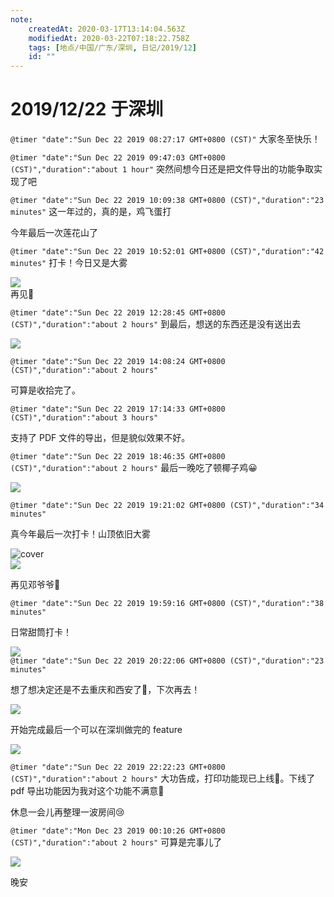 ```yaml
---
note:
    createdAt: 2020-03-17T13:14:04.563Z
    modifiedAt: 2020-03-22T07:18:22.758Z
    tags: [地点/中国/广东/深圳, 日记/2019/12]
    id: ""
---
```

# 2019/12/22 于深圳

`@timer "date":"Sun Dec 22 2019 08:27:17 GMT+0800 (CST)"`
大家冬至快乐！

`@timer "date":"Sun Dec 22 2019 09:47:03 GMT+0800 (CST)","duration":"about 1 hour"`
突然间想今日还是把文件导出的功能争取实现了吧

`@timer "date":"Sun Dec 22 2019 10:09:38 GMT+0800 (CST)","duration":"23 minutes"`
这一年过的，真的是，鸡飞蛋打

今年最后一次莲花山了

`@timer "date":"Sun Dec 22 2019 10:52:01 GMT+0800 (CST)","duration":"42 minutes"`
打卡！今日又是大雾

![](https://i.loli.net/2019/12/22/kGqiQuD72ONbw9M.jpg)  
再见👋  

`@timer "date":"Sun Dec 22 2019 12:28:45 GMT+0800 (CST)","duration":"about 2 hours"`
到最后，想送的东西还是没有送出去

![](https://i.loli.net/2019/12/22/ZTr3pnEf8gWSuHN.jpg)  

`@timer "date":"Sun Dec 22 2019 14:08:24 GMT+0800 (CST)","duration":"about 2 hours"`

可算是收拾完了。

`@timer "date":"Sun Dec 22 2019 17:14:33 GMT+0800 (CST)","duration":"about 3 hours"`

支持了 PDF 文件的导出，但是貌似效果不好。

`@timer "date":"Sun Dec 22 2019 18:46:35 GMT+0800 (CST)","duration":"about 2 hours"`
最后一晚吃了顿椰子鸡:grinning:

![](https://i.loli.net/2019/12/22/gDQfxtlacIzGbqi.jpg)  

`@timer "date":"Sun Dec 22 2019 19:21:02 GMT+0800 (CST)","duration":"34 minutes"`

真今年最后一次打卡！山顶依旧大雾

![cover](https://i.loli.net/2019/12/22/iX3PqY8fhrZkmu1.jpg)  
![](https://i.loli.net/2019/12/22/OIaMlKJTdtPZnhg.jpg)  

再见邓爷爷:wave:

`@timer "date":"Sun Dec 22 2019 19:59:16 GMT+0800 (CST)","duration":"38 minutes"`

日常甜筒打卡！

![](https://i.loli.net/2019/12/22/T4hLXbpEGsQwVIn.jpg)  
`@timer "date":"Sun Dec 22 2019 20:22:06 GMT+0800 (CST)","duration":"23 minutes"`

想了想决定还是不去重庆和西安了:full_moon_with_face:，下次再去！

![](https://i.loli.net/2019/12/22/utgZaTrBAH5n3OM.png)  

开始完成最后一个可以在深圳做完的 feature

![](https://i.loli.net/2019/12/22/aVF6untQG4k8z2w.jpg)  

`@timer "date":"Sun Dec 22 2019 22:22:23 GMT+0800 (CST)","duration":"about 2 hours"`
大功告成，打印功能现已上线:full_moon_with_face:。下线了 pdf 导出功能因为我对这个功能不满意:new_moon_with_face:

休息一会儿再整理一波房间:cry:

`@timer "date":"Mon Dec 23 2019 00:10:26 GMT+0800 (CST)","duration":"about 2 hours"`
可算是完事儿了

![](https://i.loli.net/2019/12/23/1mx8XQEyv4pYCnV.jpg)  

晚安
